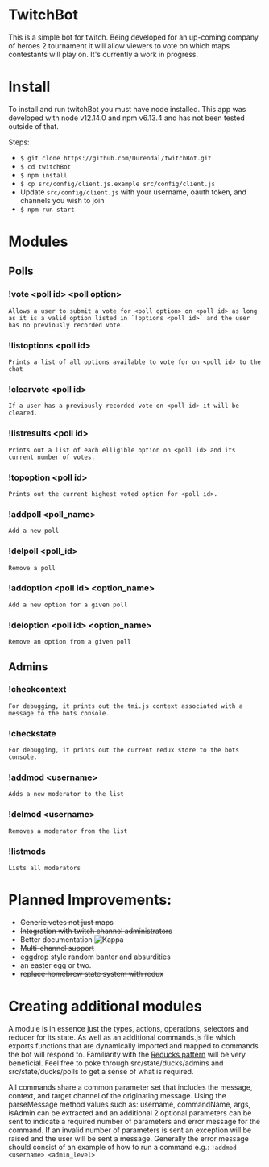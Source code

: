 # TwitchBot

This is a simple bot for twitch. Being developed for an up-coming company of heroes 2 tournament it will allow viewers to vote on which maps contestants will play on. It's currently a work in progress.

# Install

To install and run twitchBot you must have node installed. This app was developed with node v12.14.0 and npm v6.13.4 and has not been tested outside of that.

Steps:

* `$ git clone https://github.com/Durendal/twitchBot.git`
* `$ cd twitchBot`
* `$ npm install`
* `$ cp src/config/client.js.example src/config/client.js`
* Update `src/config/client.js` with your username, oauth token, and channels you wish to join
* `$ npm run start`


# Modules

## Polls
### !vote \<poll id\> \<poll option\>
    Allows a user to submit a vote for <poll option> on <poll id> as long as it is a valid option listed in `!options <poll id>` and the user has no previously recorded vote.
### !listoptions \<poll id\>
    Prints a list of all options available to vote for on <poll id> to the chat
### !clearvote \<poll id\>
    If a user has a previously recorded vote on <poll id> it will be cleared.
### !listresults \<poll id\>
    Prints out a list of each elligible option on <poll id> and its current number of votes.
### !topoption \<poll id\>
    Prints out the current highest voted option for <poll id>.
### !addpoll \<poll_name\>
    Add a new poll
### !delpoll \<poll_id\>
    Remove a poll
### !addoption \<poll id\> \<option_name\>
    Add a new option for a given poll
### !deloption \<poll id\> \<option_name\>
    Remove an option from a given poll

## Admins
### !checkcontext
    For debugging, it prints out the tmi.js context associated with a message to the bots console.
### !checkstate
    For debugging, it prints out the current redux store to the bots console.
### !addmod \<username\>
    Adds a new moderator to the list
### !delmod \<username\>
    Removes a moderator from the list
### !listmods
    Lists all moderators

# Planned Improvements:

* ~~Generic votes not just maps~~
* ~~Integration with twitch channel administrators~~
* Better documentation ![Kappa](https://static-cdn.jtvnw.net/emoticons/v1/25/1.0 "Kappa")
* ~~Multi-channel support~~
* eggdrop style random banter and absurdities
* an easter egg or two.
* ~~replace homebrew state system with redux~~

# Creating additional modules

A module is in essence just the types, actions, operations, selectors and reducer for its state. As well as an additional commands.js file which exports functions that are dynamically imported and mapped to commands the bot will respond to. Familiarity with the [Reducks pattern](https://github.com/erikras/ducks-modular-redux) will be very beneficial. Feel free to poke through src/state/ducks/admins and src/state/ducks/polls to get a sense of what is required.

All commands share a common parameter set that includes the message, context, and target channel of the originating message. Using the parseMessage method values such as: username, commandName, args, isAdmin can be extracted and an additional 2 optional parameters can be sent to indicate a required number of parameters and error message for the command. If an invalid number of parameters is sent an exception will be raised and the user will be sent a message. Generally the error message should consist of an example of how to run a command e.g.: `!addmod <username> <admin_level>`
